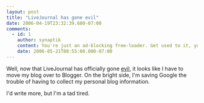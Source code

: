 ```yaml
---
layout: post
title: "LiveJournal has gone evil"
date: 2006-04-19T23:32:39.680-07:00
comments:
  - id: 1
    author: synaptik
    content: You're just an ad-blocking free-loader. Get used to it, you have no rights !
    date: 2006-05-21T08:55:00.000-07:00
---
```


Well, now that LiveJournal has officially gone [evil](http://yro.slashdot.org/article.pl?sid=06/04/20/0312230), it looks like I have to move my blog over to Blogger. On the bright side, I'm saving Google the trouble of having to collect my personal blog information.

I'd write more, but I'm a tad tired.
